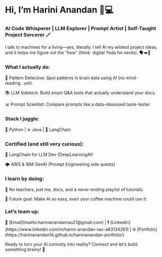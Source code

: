 <h1>Hi, I’m Harini Anandan 👩💻</h1>
<h3>AI Code Whisperer | LLM Explorer | Prompt Artist | Self-Taught Project Sorcerer 🪄</h3>

I talk to machines for a living—yes, literally. I tell AI my wildest project ideas, and it helps me figure out the "how" (think: digital Yoda for nerds). 🗣️➡️🤖

<h3>What I actually do:</h3>

🔎 Pattern Detective: Spot patterns in brain data using AI (no mind-reading...yet).

📚 LLM Sidekick: Build smart Q&A tools that actually understand your docs.

📊 Prompt Scientist: Compare prompts like a data-obsessed taste-tester.

<h3>Stack I juggle:</h3>

🐍 Python | ☕ Java | 🔗 LangChain

<h3>Certified (and still very curious):</h3>

🏅 LangChain for LLM Dev (DeepLearningAI)

🌩️ AWS & IBM GenAI (Prompt Engineering side quests)

<h3>I learn by doing:</h3>

📖 No teachers, just me, docs, and a never-ending playlist of tutorials.

🔮 Future goal: Make AI so easy, even your coffee machine could use it.

<h3>Let’s team up:</h3>
💌 [Email](mailto:harinianandanrao21@gmail.com) | 🕴️ [LinkedIn] (https://www.linkedin.com/in/harini-anandan-rao-a83134261) | 🌐 [Portfolio] (https://harinianandan14.github.io/harinianandan-portfolio/)


Ready to turn your AI curiosity into reality? Connect and let’s build something brainy! 🚀

